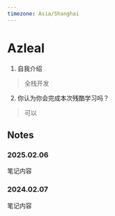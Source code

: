 ```yaml
---
timezone: Asia/Shanghai
---
```



# Azleal

1. 自我介绍
> 全栈开发

2. 你认为你会完成本次残酷学习吗？
> 可以

## Notes

<!-- Content_START -->

### 2025.02.06

笔记内容

### 2024.02.07

笔记内容

<!-- Content_END -->
